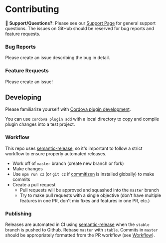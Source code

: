 # Contributing

:mega: **Support/Questions?**: Please see our [Support Page](https://ionicframework.com/support) for general support questions. The issues on GitHub should be reserved for bug reports and feature requests.

### Bug Reports

Please create an issue describing the bug in detail.

### Feature Requests

Please create an issue!

## Developing

Please familiarize yourself with [Cordova plugin development](https://cordova.apache.org/docs/en/latest/guide/hybrid/plugins/).

You can use `cordova plugin add` with a local directory to copy and compile plugin changes into a test project.

### Workflow

This repo uses [semantic-release](https://github.com/semantic-release/semantic-release), so it's important to follow a strict workflow to ensure properly automated releases.

* Work off of `master` branch (create new branch or fork)
* Make changes
* Use `npm run cz` (or `git cz` if [commitizen](https://github.com/commitizen/cz-cli) is installed globally) to make commits
* Create a pull request
    * Pull requests will be approved and squashed into the `master` branch
    * Try to make pull requests with a single objective (don't have multiple features in one PR, don't mix fixes and features in one PR, etc.)

### Publishing

Releases are automated in CI using [semantic-release](https://github.com/semantic-release/semantic-release) when the `stable` branch is pushed to Github. Rebase `master` with `stable`. Commits in `master` should be appropriately formatted from the PR workflow (see [Workflow](#workflow)).
